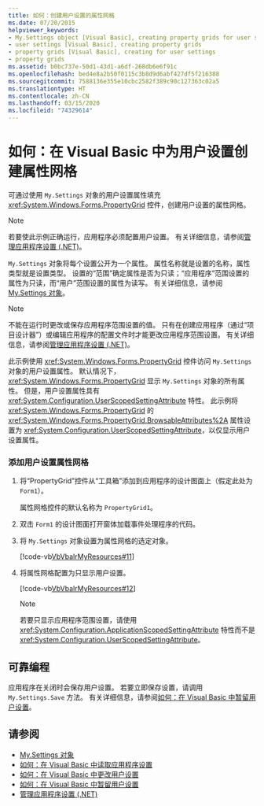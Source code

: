 ```yaml
---
title: 如何：创建用户设置的属性网格
ms.date: 07/20/2015
helpviewer_keywords:
- My.Settings object [Visual Basic], creating property grids for user settings
- user settings [Visual Basic], creating property grids
- property grids [Visual Basic], creating for user settings
- property grids
ms.assetid: b0bc737e-50d1-43d1-a6df-268db6e6f91c
ms.openlocfilehash: bed4e8a2b50f0115c3b8d9d6abf427df5f216388
ms.sourcegitcommit: 7588136e355e10cbc2582f389c90c127363c02a5
ms.translationtype: HT
ms.contentlocale: zh-CN
ms.lasthandoff: 03/15/2020
ms.locfileid: "74329614"
---
```

# <a name="how-to-create-property-grids-for-user-settings-in-visual-basic"></a>如何：在 Visual Basic 中为用户设置创建属性网格

可通过使用 `My.Settings` 对象的用户设置属性填充 <xref:System.Windows.Forms.PropertyGrid> 控件，创建用户设置的属性网格。  
  
> [!NOTE]
> 若要使此示例正确运行，应用程序必须配置用户设置。 有关详细信息，请参阅[管理应用程序设置 (.NET)](/visualstudio/ide/managing-application-settings-dotnet)。  
  
 `My.Settings` 对象将每个设置公开为一个属性。 属性名称就是设置的名称，属性类型就是设置类型。 设置的“范围”确定属性是否为只读；“应用程序”范围设置的属性为只读，而“用户”范围设置的属性为读写。    有关详细信息，请参阅 [My.Settings 对象](../../../../visual-basic/language-reference/objects/my-settings-object.md)。  
  
> [!NOTE]
> 不能在运行时更改或保存应用程序范围设置的值。 只有在创建应用程序（通过“项目设计器”）或编辑应用程序的配置文件时才能更改应用程序范围设置。  有关详细信息，请参阅[管理应用程序设置 (.NET)](/visualstudio/ide/managing-application-settings-dotnet)。  
  
 此示例使用 <xref:System.Windows.Forms.PropertyGrid> 控件访问 `My.Settings` 对象的用户设置属性。 默认情况下，<xref:System.Windows.Forms.PropertyGrid> 显示 `My.Settings` 对象的所有属性。 但是，用户设置属性具有 <xref:System.Configuration.UserScopedSettingAttribute> 特性。 此示例将 <xref:System.Windows.Forms.PropertyGrid> 的 <xref:System.Windows.Forms.PropertyGrid.BrowsableAttributes%2A> 属性设置为 <xref:System.Configuration.UserScopedSettingAttribute>，以仅显示用户设置属性。  
  
### <a name="to-add-a-user-setting-property-grid"></a>添加用户设置属性网格  
  
1. 将“PropertyGrid”控件从“工具箱”添加到应用程序的设计图面上（假定此处为 `Form1`）。    
  
     属性网格控件的默认名称为 `PropertyGrid1`。  
  
2. 双击 `Form1` 的设计图面打开窗体加载事件处理程序的代码。  
  
3. 将 `My.Settings` 对象设置为属性网格的选定对象。  
  
     [!code-vb[VbVbalrMyResources#11](~/samples/snippets/visualbasic/VS_Snippets_VBCSharp/VbVbalrMyResources/VB/Form1.vb#11)]  
  
4. 将属性网格配置为只显示用户设置。  
  
     [!code-vb[VbVbalrMyResources#12](~/samples/snippets/visualbasic/VS_Snippets_VBCSharp/VbVbalrMyResources/VB/Form1.vb#12)]  
  
    > [!NOTE]
    > 若要只显示应用程序范围设置，请使用 <xref:System.Configuration.ApplicationScopedSettingAttribute> 特性而不是 <xref:System.Configuration.UserScopedSettingAttribute>。  
  
## <a name="robust-programming"></a>可靠编程  

 应用程序在关闭时会保存用户设置。 若要立即保存设置，请调用 `My.Settings.Save` 方法。 有关详细信息，请参阅[如何：在 Visual Basic 中暂留用户设置](../../../../visual-basic/developing-apps/programming/app-settings/how-to-persist-user-settings.md)。  
  
## <a name="see-also"></a>请参阅

- [My.Settings 对象](../../../../visual-basic/language-reference/objects/my-settings-object.md)
- [如何：在 Visual Basic 中读取应用程序设置](../../../../visual-basic/developing-apps/programming/app-settings/how-to-read-application-settings.md)
- [如何：在 Visual Basic 中更改用户设置](../../../../visual-basic/developing-apps/programming/app-settings/how-to-change-user-settings.md)
- [如何：在 Visual Basic 中暂留用户设置](../../../../visual-basic/developing-apps/programming/app-settings/how-to-persist-user-settings.md)
- [管理应用程序设置 (.NET)](/visualstudio/ide/managing-application-settings-dotnet)

